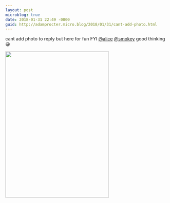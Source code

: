 ```yaml
---
layout: post
microblog: true
date: 2018-01-31 22:49 -0000
guid: http://adamprocter.micro.blog/2018/01/31/cant-add-photo.html
---
```

cant add photo to reply but here for fun FYI [@alice](https://micro.blog/alice) [@smokey](https://micro.blog/smokey) good thinking 😀

<img src="http://discursive.adamprocter.co.uk/uploads/2018/af697319ae.jpg" width="322" height="458" />
